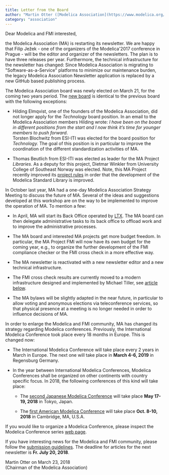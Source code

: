 ```yaml
---
title: Letter from the Board
author: "Martin Otter ([Modelica Association](https://www.modelica.org/))"
category: "association"
---
```


Dear Modelica and FMI interested,

the Modelica Association (MA) is restarting its newsletter.
We are happy that Filip Ježek - one of the organizers of the Modelica'2017 conference in Prague -
will be the editor and organizer of the newsletters. The plan is to have three releases per year. Furthermore, the technical infrastructure for the newsletter has changed: 
Since Modelica Association is migrating to "Software-as-a-Service" platforms to minimize our maintenance burden,  the legacy Modelica Association Newsletter application is replaced by a new GitHub based publishing process.

The Modelica Association board was newly elected on March 21, for the coming two years period.
The [new board](https://www.modelica.org/association) is identical to the previous board with the following exceptions:

- Hilding Elmqvist, one of the founders of the Modelica Association,
  did not longer apply for the *Technology* board position. In an email to the 
  Modelica Association members Hilding wrote: *I have been on the board in different positions from the start and I now think it’s time for younger members to push forward*.    
  Torsten Blochwitz from ESI-ITI was elected for the board position for *Technology.* The goal of this position is in particular to improve the coordination of the different standardization activities of MA.

- Thomas Beutlich from ESI-ITI was elected as leader for the MA Project *Libraries*. 
  As a deputy for this project, Dietmar Winkler from University College of Southeast Norway was elected.
  Note, this MA Project recently improved its [project rules](https://github.com/modelica/MAP-LIB_ProjectRules)
  in order that the development of the Modelica Standard Library is improved.

In October last year, MA had a one-day Modelica Association Strategy Meeting to discuss the future of MA. Several of the ideas and suggestions developed at this workshop are on the way to be implemented to improve the operation of MA. To mention a few:

- In April, MA will start its Back Office operated by [LTX](http://www.ltx.de/english.html).
  The MA board can then delegate administrative tasks to its back office to offload work
  and to improve the administrative processes.

- The MA board and interested MA projects get more budget freedom.
  In particular, the MA Project FMI will now have its own budget for the coming year,
   e.g., to organize the further development of the FMI compliance checker or
   the FMI cross check in a more effective way.

- The MA newsletter is reactivated with a new newsletter editor and a new technical infrastructure.

- The FMI cross check results are currently moved to a modern infrastructure
  designed and implemented by Michael Tiller, see [article below](#updated-fmi-cross-check-process).

- The MA bylaws will be slightly adapted in the near future, in particular to allow voting and anonymous
  elections via teleconference services, so that physical presence at a meeting is no
  longer needed in order to influence decisions of MA.

In order to enlarge the Modelica and FMI community, MA has changed its strategy regarding
Modelica conferences. Previously, the International Modelica Conference took place every 18 months in Europe.
This is changed now:

- The International Modelica Conference will take place every 2 years in March in Europe.
  The next one will take place in **March 4-6, 2019** in Regensburg Germany.

- In the year between International Modelica Conferences,
  Modelica Conferences shall be organized on other continents with country specific focus.
  In 2018, the following conferences of this kind will take place:

  - The [second Japanese Modelica Conference](https://www.modelica.org/events/modelica2018japan)
    will take place **May 17-19, 2018** in Tokyo, Japan.

  - The [first American Modelica Conference](https://www.modelica.org/events/modelica2018Americas)
    will take place **Oct. 8-10, 2018** in Cambridge, MA, U.S.A.


If you would like to organize a Modelica Conference, please inspect the Modelica Conference series
[web page](https://www.modelica.org/publications/ModelicaConference).

If you have interesting news for the Modelica and FMI community, please follow the
[submission guidelines](https://newsletter.modelica.org/submission-guidelines.html). 
The deadline for articles for the next newsletter is **Fr. July 20, 2018**.

Martin Otter on March 23, 2018    
(Chairman of the Modelica Association)
